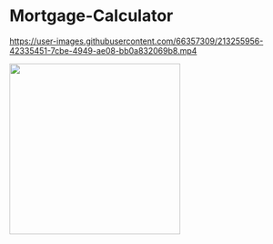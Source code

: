 # Mortgage-Calculator

https://user-images.githubusercontent.com/66357309/213255956-42335451-7cbe-4949-ae08-bb0a832069b8.mp4

<img src="https://user-images.githubusercontent.com/66357309/213256060-e61d54d0-3114-4e87-9dc6-73f9b5b51982.jpg" width="300">
